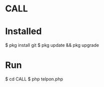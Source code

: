 # CALL
# Installed
$ pkg install git
$ pkg update && pkg upgrade
# Run
$ cd CALL
$ php telpon.php



